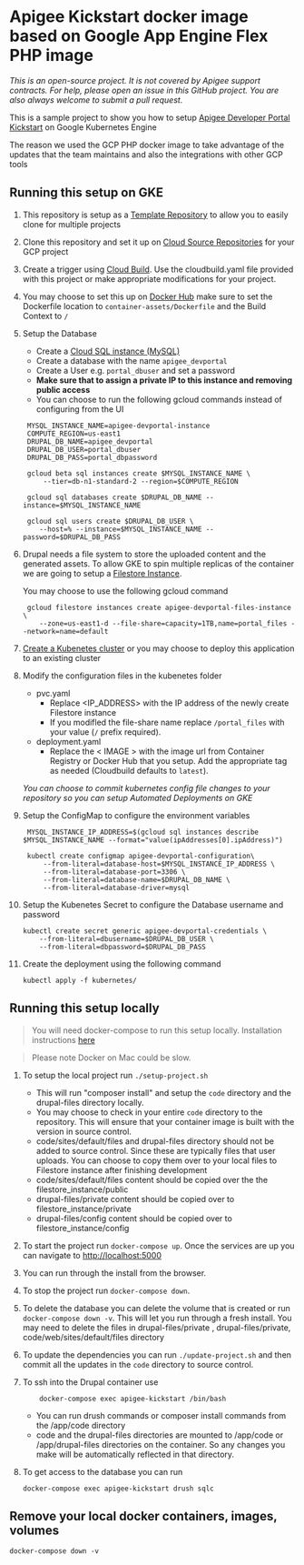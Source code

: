 # Apigee Kickstart docker image based on Google App Engine Flex PHP image

_This is an open-source project. It is not covered by Apigee support contracts. 
 For help, please open an issue in this GitHub project. You are also always welcome to submit a pull request._

This is a sample project to show you how to setup [Apigee Developer Portal Kickstart](https://www.drupal.org/project/apigee_devportal_kickstart) on Google Kubernetes Engine

The reason we used the GCP PHP docker image to take advantage of the updates that the team maintains and also the integrations with other GCP tools

## Running this setup on GKE

1. This repository is setup as a [Template Repository](https://help.github.com/en/github/creating-cloning-and-archiving-repositories/creating-a-repository-from-a-template) to allow you to easily clone for multiple projects
2. Clone this repository and set it up on [Cloud Source Repositories](https://source.cloud.google.com/) for your GCP project
3. Create a trigger using [Cloud Build](https://console.cloud.google.com/cloud-build/triggers).
   Use the cloudbuild.yaml file provided with this project or make appropriate modifications for your project.
4. You may choose to set this up on [Docker Hub](https://hub.docker.com) make sure to set the Dockerfile location 
   to `container-assets/Dockerfile` and the Build Context to `/`
5. Setup the Database
   - Create a [Cloud SQL instance (MySQL)](https://console.cloud.google.com/sql/create-instance-mysql)
   - Create a database with the name `apigee_devportal`
   - Create a User e.g. `portal_dbuser` and set a password
   - **Make sure that to assign a private IP to this instance and removing public access** 
   - You can choose to run the following gcloud commands instead of configuring from the UI
   ```
    MYSQL_INSTANCE_NAME=apigee-devportal-instance
    COMPUTE_REGION=us-east1
    DRUPAL_DB_NAME=apigee_devportal
    DRUPAL_DB_USER=portal_dbuser
    DRUPAL_DB_PASS=portal_dbpassword

    gcloud beta sql instances create $MYSQL_INSTANCE_NAME \
        --tier=db-n1-standard-2 --region=$COMPUTE_REGION
    
    gcloud sql databases create $DRUPAL_DB_NAME --instance=$MYSQL_INSTANCE_NAME
    
    gcloud sql users create $DRUPAL_DB_USER \
       --host=% --instance=$MYSQL_INSTANCE_NAME --password=$DRUPAL_DB_PASS
    ```
6. Drupal needs a file system to store the uploaded content and the generated assets. To allow GKE to spin multiple 
   replicas of the container we are going to setup a [Filestore Instance](https://console.cloud.google.com/filestore/locations/-/instances/new).
   
   You may choose to use the following gcloud command
   ```
    gcloud filestore instances create apigee-devportal-files-instance \
       --zone=us-east1-d --file-share=capacity=1TB,name=portal_files --network=name=default
    ```
7. [Create a Kubenetes cluster](https://console.cloud.google.com/kubernetes/add) or you may choose to deploy this application to an existing cluster

8. Modify the configuration files in the kubenetes folder
   - pvc.yaml 
     - Replace <IP_ADDRESS> with the IP address of the newly create Filestore instance
     - If you modifled the file-share name replace `/portal_files` with your value (`/` prefix required).
   - deployment.yaml
     - Replace the < IMAGE > with the image url from Container Registry or Docker Hub that you setup. 
     Add the appropriate tag as needed (Cloudbuild defaults to `latest`).

   _You can choose to commit kubernetes config file changes to your repository so you can setup Automated Deployments on GKE_

9. Setup the ConfigMap to configure the environment variables
   ```
    MYSQL_INSTANCE_IP_ADDRESS=$(gcloud sql instances describe $MYSQL_INSTANCE_NAME --format="value(ipAddresses[0].ipAddress)")
   
    kubectl create configmap apigee-devportal-configuration\
        --from-literal=database-host=$MYSQL_INSTANCE_IP_ADDRESS \
        --from-literal=database-port=3306 \
        --from-literal=database-name=$DRUPAL_DB_NAME \
        --from-literal=database-driver=mysql    
    ```
10. Setup the Kubenetes Secret to configure the Database username and password
    ```
    kubectl create secret generic apigee-devportal-credentials \
        --from-literal=dbusername=$DRUPAL_DB_USER \
        --from-literal=dbpassword=$DRUPAL_DB_PASS
    ```

11. Create the deployment using the following command
    ```
    kubectl apply -f kubernetes/
    ```

## Running this setup locally
<a id="run-this-setup"></a>
> You will need docker-compose to run this setup locally. Installation instructions [here](https://docs.docker.com/compose/install/)

> Please note Docker on Mac could be slow. 

1. To setup the local project run `./setup-project.sh`
   - This will run "composer install" and setup the `code` directory and the drupal-files directory locally.
   - You may choose to check in your entire `code` directory to the repository. This will ensure that your
   container image is built with the version in source control.
   - code/sites/default/files and drupal-files directory should not be added to source control. 
   Since these are typically files that user uploads. 
   You can choose to copy them over to your local files to Filestore instance after finishing development
    - code/sites/default/files content should be copied over the the filestore_instance/public
    - drupal-files/private content should be copied over to filestore_instance/private
    - drupal-files/config content should be copied over to filestore_instance/config
    
2. To start the project run `docker-compose up`. Once the services are up you can navigate to [http://localhost:5000](http://localhost:5000)

3. You can run through the install from the browser.

4. To stop the project run `docker-compose down`. 

5. To delete the database you can delete the volume that is created or run `docker-compose down -v`. This will let you run through a fresh install. 
   You may need to delete the files in drupal-files/private , drupal-files/private, code/web/sites/default/files directory 

6. To update the dependencies you can run `./update-project.sh` and then commit all the updates in the `code` directory to source control.

7. To ssh into the Drupal container use 
    ```
        docker-compose exec apigee-kickstart /bin/bash
   ```
    - You can run drush commands or composer install commands from the /app/code directory
    - code and the drupal-files directories are mounted to /app/code or /app/drupal-files directories on the container. 
    So any changes you make will be automatically reflected in that directory.

8. To get access to the database you can run 
    ```
    docker-compose exec apigee-kickstart drush sqlc
   ```
   
## Remove your local docker containers, images, volumes

    docker-compose down -v

